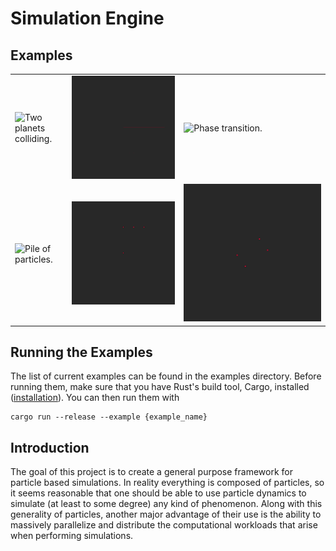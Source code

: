 # Simulation Engine

## Examples

|                                                  |                                            |                                            |
|--------------------------------------------------|--------------------------------------------|--------------------------------------------|
| ![Two planets colliding.](./media/collision.gif) | ![Snapping chain.](./media/chain.gif)      | ![Phase transition.](./media/freezing.gif) |
| ![Pile of particles.](./media/pile.gif)          | ![Triple pendulum.](./media/pendulum.gif)  | ![Frictionless block.](./media/block.gif)  |

## Running the Examples
The list of current examples can be found in the examples directory. Before running them, make sure that you have Rust's build tool, Cargo, installed ([installation](https://www.rust-lang.org/tools/install)). You can then run them with 
```console
cargo run --release --example {example_name}
```

## Introduction

The goal of this project is to create a general purpose framework for particle based simulations. In reality everything is composed of particles, so it seems reasonable that one should be able to use particle dynamics to simulate (at least to some degree) any kind of phenomenon. Along with this generality of particles, another major advantage of their use is the ability to massively parallelize and distribute the computational workloads that arise when performing simulations.
